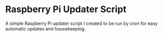 # Raspberry Pi Updater Script

A simple Raspberry Pi updater script I created to be run by cron for easy automatic updates and housekeeping.